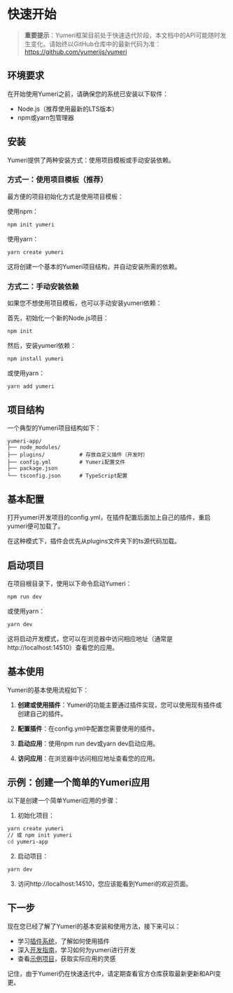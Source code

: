 # 快速开始

> **重要提示**：Yumeri框架目前处于快速迭代阶段，本文档中的API可能随时发生变化。请始终以GitHub仓库中的最新代码为准：https://github.com/yumerijs/yumeri

## 环境要求

在开始使用Yumeri之前，请确保您的系统已安装以下软件：

- Node.js（推荐使用最新的LTS版本）
- npm或yarn包管理器

## 安装

Yumeri提供了两种安装方式：使用项目模板或手动安装依赖。

### 方式一：使用项目模板（推荐）

最方便的项目初始化方式是使用项目模板：

使用npm：

```bash
npm init yumeri
```

使用yarn：

```bash
yarn create yumeri
```

这将创建一个基本的Yumeri项目结构，并自动安装所需的依赖。

### 方式二：手动安装依赖

如果您不想使用项目模板，也可以手动安装yumeri依赖：

首先，初始化一个新的Node.js项目：

```bash
npm init
```

然后，安装yumeri依赖：

```bash
npm install yumeri
```

或使用yarn：

```bash
yarn add yumeri
```

## 项目结构

一个典型的Yumeri项目结构如下：

```
yumeri-app/
├── node_modules/
├── plugins/           # 存放自定义插件（开发时）
├── config.yml         # Yumeri配置文件
├── package.json
└── tsconfig.json      # TypeScript配置
```

## 基本配置

打开yumeri开发项目的config.yml，在插件配置后面加上自己的插件，重启yumeri便可加载了。

在这种模式下，插件会优先从plugins文件夹下的ts源代码加载。

## 启动项目

在项目根目录下，使用以下命令启动Yumeri：

```bash
npm run dev
```

或使用yarn：

```bash
yarn dev
```

这将启动开发模式，您可以在浏览器中访问相应地址（通常是http://localhost:14510）查看您的应用。

## 基本使用

Yumeri的基本使用流程如下：

1. **创建或使用插件**：Yumeri的功能主要通过插件实现，您可以使用现有插件或创建自己的插件。

2. **配置插件**：在config.yml中配置您需要使用的插件。

3. **启动应用**：使用npm run dev或yarn dev启动应用。

4. **访问应用**：在浏览器中访问相应地址查看您的应用。

## 示例：创建一个简单的Yumeri应用

以下是创建一个简单Yumeri应用的步骤：

1. 初始化项目：

```bash
yarn create yumeri
// 或 npm init yumeri
cd yumeri-app
```

2. 启动项目：

```bash
yarn dev
```

3. 访问http://localhost:14510，您应该能看到Yumeri的欢迎页面。

## 下一步

现在您已经了解了Yumeri的基本安装和使用方法，接下来可以：

- 学习[插件系统](./plugin.md)，了解如何使用插件
- 深入[开发指南](/dev)，学习如何为yumeri进行开发
- 查看[示例项目](https://github.com/yumerijs/yumeri/tree/main/plugins)，获取实际应用的灵感

记住，由于Yumeri仍在快速迭代中，请定期查看官方仓库获取最新更新和API变更。
